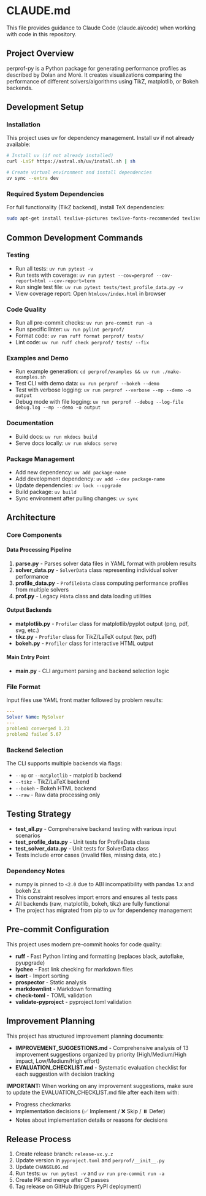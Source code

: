# CLAUDE.md

This file provides guidance to Claude Code (claude.ai/code) when working with code in this repository.

## Project Overview

perprof-py is a Python package for generating performance profiles as described by Dolan and Moré. It creates visualizations comparing the performance of different solvers/algorithms using TikZ, matplotlib, or Bokeh backends.

## Development Setup

### Installation

This project uses uv for dependency management. Install uv if not already available:

```bash
# Install uv (if not already installed)
curl -LsSf https://astral.sh/uv/install.sh | sh

# Create virtual environment and install dependencies
uv sync --extra dev
```

### Required System Dependencies

For full functionality (TikZ backend), install TeX dependencies:

```bash
sudo apt-get install texlive-pictures texlive-fonts-recommended texlive-latex-extra
```

## Common Development Commands

### Testing

- Run all tests: `uv run pytest -v`
- Run tests with coverage: `uv run pytest --cov=perprof --cov-report=html --cov-report=term`
- Run single test file: `uv run pytest tests/test_profile_data.py -v`
- View coverage report: Open `htmlcov/index.html` in browser

### Code Quality

- Run all pre-commit checks: `uv run pre-commit run -a`
- Run specific linter: `uv run pylint perprof/`
- Format code: `uv run ruff format perprof/ tests/`
- Lint code: `uv run ruff check perprof/ tests/ --fix`

### Examples and Demo

- Run example generation: `cd perprof/examples && uv run ./make-examples.sh`
- Test CLI with demo data: `uv run perprof --bokeh --demo`
- Test with verbose logging: `uv run perprof --verbose --mp --demo -o output`
- Debug mode with file logging: `uv run perprof --debug --log-file debug.log --mp --demo -o output`

### Documentation

- Build docs: `uv run mkdocs build`
- Serve docs locally: `uv run mkdocs serve`

### Package Management

- Add new dependency: `uv add package-name`
- Add development dependency: `uv add --dev package-name`
- Update dependencies: `uv lock --upgrade`
- Build package: `uv build`
- Sync environment after pulling changes: `uv sync`

## Architecture

### Core Components

#### Data Processing Pipeline

1. **parse.py** - Parses solver data files in YAML format with problem results
2. **solver_data.py** - `SolverData` class representing individual solver performance
3. **profile_data.py** - `ProfileData` class computing performance profiles from multiple solvers
4. **prof.py** - Legacy `Pdata` class and data loading utilities

#### Output Backends

- **matplotlib.py** - `Profiler` class for matplotlib/pyplot output (png, pdf, svg, etc.)
- **tikz.py** - `Profiler` class for TikZ/LaTeX output (tex, pdf)
- **bokeh.py** - `Profiler` class for interactive HTML output

#### Main Entry Point

- **main.py** - CLI argument parsing and backend selection logic

### File Format

Input files use YAML front matter followed by problem results:

```yaml
---
Solver Name: MySolver
---
problem1 converged 1.23
problem2 failed 5.67
```

### Backend Selection

The CLI supports multiple backends via flags:

- `--mp` or `--matplotlib` - matplotlib backend
- `--tikz` - TikZ/LaTeX backend
- `--bokeh` - Bokeh HTML backend
- `--raw` - Raw data processing only

## Testing Strategy

- **test_all.py** - Comprehensive backend testing with various input scenarios
- **test_profile_data.py** - Unit tests for ProfileData class
- **test_solver_data.py** - Unit tests for SolverData class
- Tests include error cases (invalid files, missing data, etc.)

### Dependency Notes

- numpy is pinned to `<2.0` due to ABI incompatibility with pandas 1.x and bokeh 2.x
- This constraint resolves import errors and ensures all tests pass
- All backends (raw, matplotlib, bokeh, tikz) are fully functional
- The project has migrated from pip to uv for dependency management

## Pre-commit Configuration

This project uses modern pre-commit hooks for code quality:

- **ruff** - Fast Python linting and formatting (replaces black, autoflake, pyupgrade)
- **lychee** - Fast link checking for markdown files
- **isort** - Import sorting
- **prospector** - Static analysis
- **markdownlint** - Markdown formatting
- **check-toml** - TOML validation
- **validate-pyproject** - pyproject.toml validation

## Improvement Planning

This project has structured improvement planning documents:

- **IMPROVEMENT_SUGGESTIONS.md** - Comprehensive analysis of 13 improvement suggestions organized by priority (High/Medium/High impact, Low/Medium/High effort)
- **EVALUATION_CHECKLIST.md** - Systematic evaluation checklist for each suggestion with decision tracking

**IMPORTANT:** When working on any improvement suggestions, make sure to update the EVALUATION_CHECKLIST.md file after each item with:

- Progress checkmarks
- Implementation decisions (✅ Implement / ❌ Skip / ⏸️ Defer)
- Notes about implementation details or reasons for decisions

## Release Process

1. Create release branch: `release-vx.y.z`
2. Update version in `pyproject.toml` and `perprof/__init__.py`
3. Update `CHANGELOG.md`
4. Run tests: `uv run pytest -v` and `uv run pre-commit run -a`
5. Create PR and merge after CI passes
6. Tag release on GitHub (triggers PyPI deployment)
